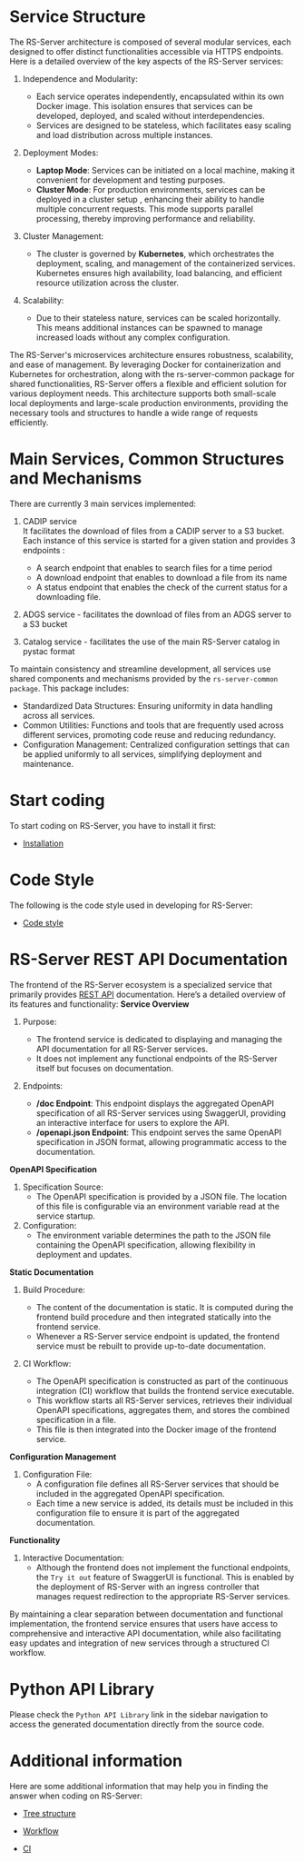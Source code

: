 
Service Structure
=================
The RS-Server architecture is composed of several modular services, each designed to offer distinct functionalities accessible via HTTPS endpoints. Here is a detailed overview of the key aspects of the RS-Server services:

1. Independence and Modularity:
    * Each service operates independently, encapsulated within its own Docker image. This isolation ensures that services can be developed, deployed, and scaled without interdependencies.
    * Services are designed to be stateless, which facilitates easy scaling and load distribution across multiple instances.

2. Deployment Modes:
    * **Laptop Mode**: Services can be initiated on a local machine, making it convenient for development and testing purposes.
    * **Cluster Mode**: For production environments, services can be deployed in a cluster setup , enhancing their ability to handle multiple concurrent requests. This mode supports parallel processing, thereby improving performance and reliability.

3. Cluster Management:
    * The cluster is governed by **Kubernetes**, which orchestrates the deployment, scaling, and management of the containerized services. Kubernetes ensures high availability, load balancing, and efficient resource utilization across the cluster.

4. Scalability:
    * Due to their stateless nature, services can be scaled horizontally. This means additional instances can be spawned to manage increased loads without any complex configuration.

The RS-Server's microservices architecture ensures robustness, scalability, and ease of management. By leveraging Docker for containerization and Kubernetes for orchestration, along with the rs-server-common package for shared functionalities, RS-Server offers a flexible and efficient solution for various deployment needs. This architecture supports both small-scale local deployments and large-scale production environments, providing the necessary tools and structures to handle a wide range of requests efficiently.

Main Services, Common Structures and Mechanisms
=============================================== 
There are currently 3 main services implemented: 
 
1. CADIP service  
It facilitates the download of files from a CADIP server to a S3 bucket. Each instance of this service is started for a given station and provides 3 endpoints :

    * A search endpoint that enables to search files for a time period
    * A download endpoint that enables to download a file from its name
    * A status endpoint that enables the check of the current status for a downloading file.


2. ADGS service - facilitates the download of files from an ADGS server to a S3 bucket
3. Catalog service - facilitates the use of the main RS-Server catalog in pystac format

To maintain consistency and streamline development, all services use shared components and mechanisms provided by the ```rs-server-common package```. This package includes:

* Standardized Data Structures: Ensuring uniformity in data handling across all services.
* Common Utilities: Functions and tools that are frequently used across different services, promoting code reuse and reducing redundancy.
* Configuration Management: Centralized configuration settings that can be applied uniformly to all services, simplifying deployment and maintenance.

Start coding
============

To start coding on RS-Server, you have to install it first:

-   [Installation](dev/environment/installation.md)

Code Style
==========

The following is the code style used in developing for RS-Server:

-   [Code style](dev/code-style.md)

RS-Server REST API Documentation
================================

The frontend of the RS-Server ecosystem is a specialized service that primarily provides [REST API](api/rest/index.md) documentation. Here’s a detailed overview of its features and functionality:
**Service Overview**

1. Purpose:
    * The frontend service is dedicated to displaying and managing the API documentation for all RS-Server services.
    * It does not implement any functional endpoints of the RS-Server itself but focuses on documentation.

2. Endpoints:
    * **/doc Endpoint**: This endpoint displays the aggregated OpenAPI specification of all RS-Server services using SwaggerUI, providing an interactive interface for users to explore the API.
    * **/openapi.json Endpoint**: This endpoint serves the same OpenAPI specification in JSON format, allowing programmatic access to the documentation.

**OpenAPI Specification**

1. Specification Source:
    * The OpenAPI specification is provided by a JSON file. The location of this file is configurable via an environment variable read at the service startup.
2. Configuration:
    * The environment variable determines the path to the JSON file containing the OpenAPI specification, allowing flexibility in deployment and updates.

**Static Documentation**

1. Build Procedure:
    * The content of the documentation is static. It is computed during the frontend build procedure and then integrated statically into the frontend service.
    * Whenever a RS-Server service endpoint is updated, the frontend service must be rebuilt to provide up-to-date documentation.

2. CI Workflow:
    * The OpenAPI specification is constructed as part of the continuous integration (CI) workflow that builds the frontend service executable.
    * This workflow starts all RS-Server services, retrieves their individual OpenAPI specifications, aggregates them, and stores the combined specification in a file.
    * This file is then integrated into the Docker image of the frontend service.

**Configuration Management**

1. Configuration File:
    * A configuration file defines all RS-Server services that should be included in the aggregated OpenAPI specification.
    * Each time a new service is added, its details must be included in this configuration file to ensure it is part of the aggregated documentation.

**Functionality**

1. Interactive Documentation:
    * Although the frontend does not implement the functional endpoints, the ```Try it out``` feature of SwaggerUI is functional. This is enabled by the deployment of RS-Server with an ingress controller that manages request redirection to the appropriate RS-Server services.

By maintaining a clear separation between documentation and functional implementation, the frontend service ensures that users have access to comprehensive and interactive API documentation, while also facilitating easy updates and integration of new services through a structured CI workflow.

Python API Library
==================
Please check the ```Python API Library``` link in the sidebar navigation to access the generated documentation directly from the source code.

Additional information 
======================

Here are some additional information that may help you in finding the answer when coding on RS-Server:

-   [Tree structure](dev/background/tree-structure.md)

-   [Workflow](dev/background/workflow.md)

-   [CI](dev/background/ci.md)




